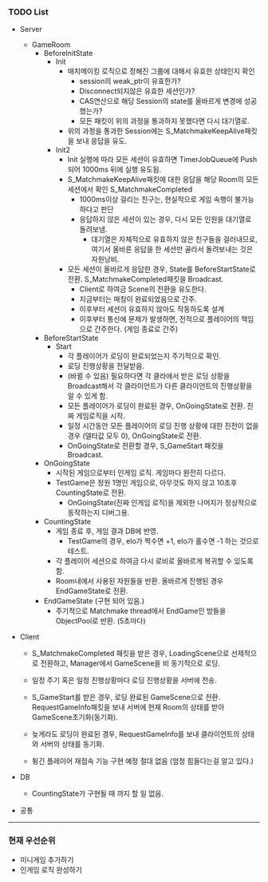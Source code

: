 ### TODO List

- Server
  - GameRoom
    - BeforeInitState
      - Init
        - 매치메이킹 로직으로 정해진 그룹에 대해서 유효한 상태인지 확인
          - session의 weak_ptr이 유효한가?
          - Disconnect되지않은 유효한 세션인가?
          - CAS연산으로 해당 Session의 state를 올바르게 변경에 성공했는가?
          - 모든 패킷이 위의 과정을 통과하지 못했다면 다시 대기열로.
        - 위의 과정을 통과한 Session에는 S_MatchmakeKeepAlive패킷을 보내 응답을 유도.
      - Init2
        - Init 실행에 따라 모든 세션이 유효하면 TimerJobQueue에 Push되어 1000ms 뒤에 실행 유도됨.
        - S_MatchmakeKeepAlive패킷에 대한 응답을 해당 Room의 모든 세션에서 확인 S_MatchmakeCompleted
          - 1000ms이상 걸리는 친구는, 현실적으로 게임 속행이 불가능하다고 판단  
          - 응답하지 않은 세션이 있는 경우, 다시 모든 인원을 대기열로 돌려보냄.
            - 대기열은 자체적으로 유효하지 않은 친구들을 걸러내므로, 여기서 올바른 응답을 한 세션만 골라서 돌려보내는 것은 자원낭비.
        - 모든 세션이 올바르게 응답한 경우, State를 BeforeStartState로 전환. S_MatchmakeCompleted패킷을 Broadcast.
          - Client로 하여금 Scene의 전환을 유도한다.
          - 지금부터는 매칭이 완료되었음으로 간주.
          - 이후부터 세션이 유효하지 않아도 작동하도록 설계
          - 이후부터 통신에 문제가 발생하면, 전적으로 플레이어의 책임으로 간주한다. (게임 종료로 간주)
    - BeforeStartState
      - Start
        - 각 플레이어가 로딩이 완료되었는지 주기적으로 확인.
        - 로딩 진행상황을 전달받음. 
        - (바뀔 수 있음) 필요하다면 각 클라에서 받은 로딩 상황을 Broadcast해서 각 클라이언트가 다른 클라이언트의 진행상황을 알 수 있게 함.
        - 모든 플레이어가 로딩이 완료된 경우, OnGoingState로 전환. 진짜 게임로직을 시작.
        - 일정 시간동안 모든 플레이어의 로딩 진행 상황에 대한 진전이 없을경우 (델타값 모두 0), OnGoingState로 전환.
        - OnGoingState로 전환할 경우, S_GameStart 패킷을 Broadcast.
    - OnGoingState
      - 시작된 게임으로부터 인게임 로직. 게임마다 완전히 다르다.
      - TestGame은 정원 1명인 게임으로, 아무것도 하지 않고 10초후 CountingState로 전환.
        - OnGoingState(진짜 인게임 로직)을 제외한 나머지가 정상적으로 동작하는지 디버그용.
    - CountingState
      - 게임 종료 후, 게임 결과 DB에 반영.
        - TestGame의 경우, elo가 짝수면 +1, elo가 홀수면 -1 하는 것으로 테스트.
      - 각 플레이어 세션으로 하여금 다시 로비로 올바르게 복귀할 수 있도록 함.
      - Room내에서 사용된 자원들을 반환. 올바르게 진행된 경우 EndGameState로 전환.
    - EndGameState (구현 되어 있음.)
      - 주기적으로 Matchmake thread에서 EndGame인 방들을 ObjectPool로 반환. (5초마다)

- Client
  - S_MatchmakeCompleted 패킷을 받은 경우, LoadingScene으로 선제적으로 전환하고, Manager에서 GameScene을 비 동기적으로 로딩.
  - 일정 주기 혹은 일정 진행상황마다 로딩 진행상황을 서버에 전송.
  - S_GameStart를 받은 경우, 로딩 완료된 GameScene으로 전환. RequestGameInfo패킷을 보내 서버에 현재 Room의 상태를 받아 GameScene초기화(동기화).
  - 늦게라도 로딩이 완료된 경우, RequestGameInfo를 보내 클라이언트의 상태와 서버의 상태를 동기화.

  - 튕긴 플레이어 재접속 기능 구현 예정 절대 없음 (엄청 힘들다는걸 알고 있다.)

- DB
  - CountingState가 구현될 때 까지 할 일 없음.

- 공통

---

### 현재 우선순위

- 미니게임 추가하기
- 인게임 로직 완성하기
